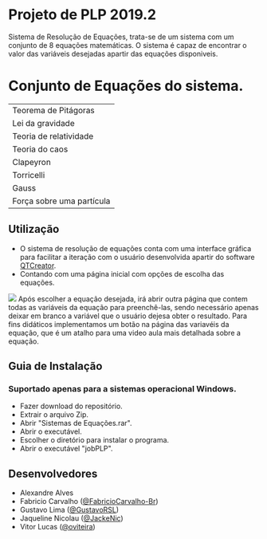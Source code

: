 # Projeto de PLP 2019.2
Sistema de Resolução de Equações, trata-se de um sistema com um conjunto de 8 equações matemáticas. O sistema é capaz de encontrar o valor das variáveis desejadas apartir das equações disponiveis.
# Conjunto de Equações do sistema.
<table>
  <tbody>
    <tr>
      <td> Teorema de Pitágoras </td>
    </tr>
    <tr>
      <td> Lei da gravidade </td>
    </tr>
     <tr>
      <td> Teoria de relatividade </td>
    </tr>
     <tr>
      <td> Teoria do caos </td>
    </tr>
     <tr>
      <td> Clapeyron </td>
    </tr>
     <tr>
      <td> Torricelli </td>
    </tr>
     <tr>
      <td> Gauss </td>
    </tr>
     <tr>
      <td> Força sobre uma partícula </td>
    </tr>
</table>

## Utilização
- O sistema de resolução de equações conta com uma interface gráfica para facilitar a iteração com o usuário desenvolvida apartir do software <a href="https://www.qt.io/download">QTCreator</a>. 
- Contando com uma página inicial com opções de escolha das equações. 
<img src="https://imgur.com/6z2Am36">
Após escolher a equação desejada, irá abrir outra página que contem todas as variáveis da equação para preenchê-las, sendo necessário apenas deixar em branco a variável que o usuário dejesa obter o resultado. Para fins didáticos implementamos um botão na página das variavéis da equação, que é um atalho para uma video aula mais detalhada sobre a equação.

## Guia de Instalação

### Suportado apenas para a sistemas operacional Windows.
- Fazer download do repositório.
- Extrair o arquivo Zip.
- Abrir "Sistemas de Equações.rar".
- Abrir o executável. 
- Escolher o diretório para instalar o programa.
- Abrir o executável "jobPLP".

## Desenvolvedores

- Alexandre Alves
- Fabricio Carvalho (<a href="https://github.com/FabricioCarvalho-Br">@FabricioCarvalho-Br</a>)
- Gustavo Lima (<a href="https://github.com/GustavoRSL">@GustavoRSL</a>)
- Jaqueline Nicolau (<a href="https://github.com/JackeNic">@JackeNic</a>)
- Vitor Lucas (<a href="https://www.github.com/oviteira/">@oviteira</a>)

